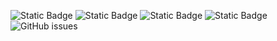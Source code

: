 ![Static Badge](https://img.shields.io/badge/blacklists-60-000000) ![Static Badge](https://img.shields.io/badge/blacklisted-2881142-cc0000) ![Static Badge](https://img.shields.io/badge/whitelisted-2243-00CC00) ![Static Badge](https://img.shields.io/badge/streaming_blacklist-28107-000000) ![GitHub issues](https://img.shields.io/github/issues/fabriziosalmi/blacklists)

